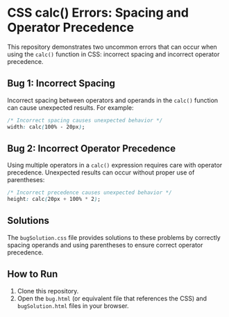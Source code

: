 # CSS calc() Errors: Spacing and Operator Precedence

This repository demonstrates two uncommon errors that can occur when using the `calc()` function in CSS: incorrect spacing and incorrect operator precedence.

## Bug 1: Incorrect Spacing
Incorrect spacing between operators and operands in the `calc()` function can cause unexpected results.  For example:

```css
/* Incorrect spacing causes unexpected behavior */
width: calc(100% - 20px);
```

## Bug 2: Incorrect Operator Precedence
Using multiple operators in a `calc()` expression requires care with operator precedence.  Unexpected results can occur without proper use of parentheses:

```css
/* Incorrect precedence causes unexpected behavior */
height: calc(20px + 100% * 2);
```

## Solutions
The `bugSolution.css` file provides solutions to these problems by correctly spacing operands and using parentheses to ensure correct operator precedence.

## How to Run
1. Clone this repository.
2. Open the `bug.html` (or equivalent file that references the CSS)  and `bugSolution.html` files in your browser.